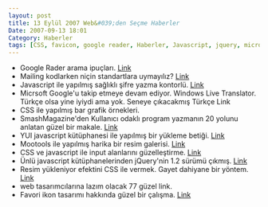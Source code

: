 ```yaml
---
layout: post
title: 13 Eylül 2007 Web&#039;den Seçme Haberler
Date: 2007-09-13 18:01
Category: Haberler
tags: [CSS, favicon, google reader, Haberler, Javascript, jquery, microsoft, yui]
---
```


-   Google Rader arama ipuçları. [Link][]
-   Mailing kodlarken niçin standartlara uymayılız? [Link][1]
-   Javascript ile yapılmış sağlıklı şifre yazma kontorlü. [Link][2]
-   Micrsoft Google'u takip etmeye devam ediyor. Windows Live
    Translator. Türkçe olsa yine iyiydi ama yok. Seneye çıkacakmış
    Türkçe Link
-   CSS ile yapılmış bar grafik örnekleri.
-   SmashMagazine'den Kullanıcı odaklı program yazmanın 20 yolunu
    anlatan güzel bir makale. [Link][4]
-   YUI javascript kütüphanesi ile yapılmış bir yükleme betiği.
    [Link][5]
-   Mootools ile yapılmış harika bir resim galerisi. [Link][6]
-   CSS ve javascript ile input alanlarını güzelleştirme. [Link][7]
-   Ünlü javascript kütüphanelerinden jQuery'nin 1.2 sürümü çıkmış.
    [Link][8]
-   Resim yükleniyor efektini CSS ile vermek. Gayet dahiyane bir yöntem.
    [Link][9]
-   web tasarımcılarına lazım olacak 77 güzel link.
-   Favori ikon tasarımı hakkında güzel bir çalışma. [Link][11]


  [Link]: http://googlesystem.blogspot.com/2007/09/tips-for-google-reader-search.html
    "Google Rader arama ipuçları"
  [1]: http://www.campaignmonitor.com/blog/archives/2007/09/why_we_need_web_standards_supp_1.html
    "mailing"
  [2]: http://www.geekwisdom.com/dyn/passwdmeter
    "javascript ile sağlıklı şifre"
  [4]: http://www.smashingmagazine.com/2007/09/10/20-alternate-ways-to-focus-on-users/#comment-88795
    "Kullanıcı odaklı kodlama"
  [5]: http://thecodecentral.com/2007/09/04/asynchronous-file-upload-yuis-approach
    "yükleme betiği"
  [6]: http://smoothgallery.jondesign.net/ "resim galerisi"
  [7]: http://www.shauninman.com/archive/2007/09/10/styling_file_inputs_with_css_and_the_dom
    "kullanıcı girişi"
  [8]: http://jquery.com/blog/2007/09/10/jquery-12-jqueryextendawesome/
    "jQuery1.2"
  [9]: http://weblog.404creative.com/index.php/2007/07/21/emuate-ajax-image-loading-with-css/
    "yükleniyor"
  [11]: http://www.smashingmagazine.com/2007/09/11/creative-favicons-tiny-artwork/
    "favicon"

